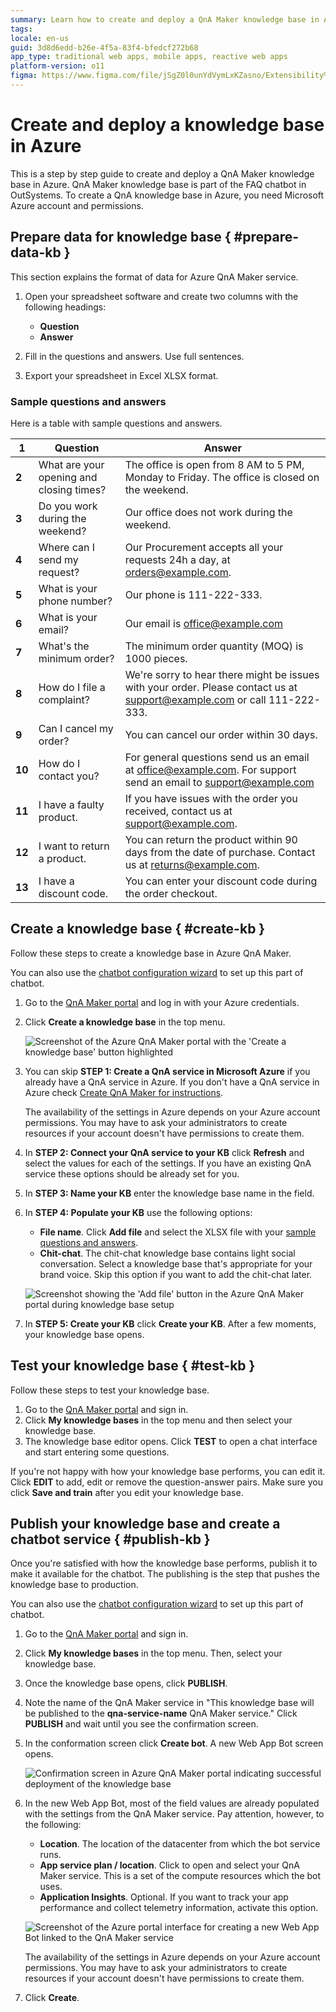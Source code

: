 ```yaml
---
summary: Learn how to create and deploy a QnA Maker knowledge base in Azure for use with the FAQ chatbot in OutSystems 11 (O11).
tags:
locale: en-us
guid: 3d8d6edd-b26e-4f5a-83f4-bfedcf272b68
app_type: traditional web apps, mobile apps, reactive web apps
platform-version: o11
figma: https://www.figma.com/file/jSgZ0l0unYdVymLxKZasno/Extensibility%20and%20Integration?node-id=410:0
---
```


# Create and deploy a knowledge base in Azure

This is a step by step guide to create and deploy a QnA Maker knowledge base in Azure. QnA Maker knowledge base is part of the FAQ chatbot in OutSystems. To create a QnA knowledge base in Azure, you need Microsoft Azure account and permissions. 

## Prepare data for knowledge base { #prepare-data-kb }

This section explains the format of data for Azure QnA Maker service.

1. Open your spreadsheet software and create two columns with the following headings:

    * **Question**
    * **Answer**
  
2. Fill in the questions and answers. Use full sentences.
3. Export your spreadsheet in Excel XLSX format.

### Sample questions and answers

Here is a table with sample questions and answers.

|1|Question|Answer|
|---|---|---|
|**2**|What are your opening and closing times?|The office is open from 8 AM to 5 PM, Monday to Friday. The office is closed on the weekend.|
|**3**|Do you work during the weekend?|Our office does not work during the weekend.|
|**4**|Where can I send my request?|Our Procurement accepts all your requests 24h a day, at orders@example.com.|
|**5**|What is your phone number?|Our phone is 111-222-333.|
|**6**|What is your email?|Our email is office@example.com|
|**7**|What's the minimum order?|The minimum order quantity (MOQ) is 1000 pieces.|
|**8**|How do I file a complaint?|We're sorry to hear there might be issues with your order. Please contact us at support@example.com or call 111-222-333.|
|**9**|Can I cancel my order?|You can cancel our order within 30 days.|
|**10**|How do I contact you?|For general questions send us an email at office@example.com. For support send an email to support@example.com|
|**11**|I have a faulty product.|If you have issues with the order you received, contact us at support@example.com.|
|**12**|I want to return a product.|You can return the product within 90 days from the date of purchase. Contact us at returns@example.com.|
|**13**|I have a discount code.|You can enter your discount code during the order checkout.|

## Create a knowledge base { #create-kb }

Follow these steps to create a knowledge base in Azure QnA Maker.

<div class="info" markdown="1">

You can also use the [chatbot configuration wizard](configuration-wizard.md) to set up this part of chatbot.

</div>

1. Go to the [QnA Maker portal](https://www.qnamaker.ai/) and log in with your Azure credentials.
2. Click **Create a knowledge base** in the top menu.
    
    
    ![Screenshot of the Azure QnA Maker portal with the 'Create a knowledge base' button highlighted](images/azure-kb-creation-start.png "Starting the Azure Knowledge Base Creation Wizard")

3. You can skip **STEP 1: Create a QnA service in Microsoft Azure** if you already have a QnA service in Azure. If you don't have a QnA service in Azure check [Create QnA Maker for instructions](guide-azure-services.md#create-qna-service). 
    
    <div class="info" markdown="1">

    The availability of the settings in Azure depends on your Azure account permissions. You may have to ask your administrators to create resources if your account doesn't have permissions to create them.

    </div>

4. In **STEP 2: Connect your QnA service to your KB** click **Refresh** and select the values for each of the settings. If you have an existing QnA service these options should be already set for you. 
5. In **STEP 3: Name your KB** enter the knowledge base name in the field.
6. In **STEP 4: Populate your KB** use the following options:

    * **File name**. Click **Add file** and select the XLSX file with your [sample questions and answers](#sample-questions-and-answers).
    * **Chit-chat**. The chit-chat knowledge base contains light social conversation. Select a knowledge base that's appropriate for your brand voice. Skip this option if you want to add the chit-chat later.

    ![Screenshot showing the 'Add file' button in the Azure QnA Maker portal during knowledge base setup](images/azure-kb-creation-upload-file.png "Uploading a File in Azure Knowledge Base Wizard")

7. In **STEP 5: Create your KB** click **Create your KB**. After a few moments, your knowledge base opens.

## Test your knowledge base { #test-kb }

Follow these steps to test your knowledge base.

1. Go to the [QnA Maker portal](https://www.qnamaker.ai/) and sign in.
2. Click **My knowledge bases** in the top menu and then select your knowledge base.
3. The knowledge base editor opens. Click **TEST** to open a chat interface and start entering some questions.

If you're not happy with how your knowledge base performs, you can edit it. Click **EDIT** to add, edit or remove the question-answer pairs. Make sure you click **Save and train** after you edit your knowledge base.  

## Publish your knowledge base and create a chatbot service { #publish-kb }

Once you're satisfied with how the knowledge base performs, publish it to make it available for the chatbot. The publishing is the step that pushes the knowledge base to production.

<div class="info" markdown="1">

You can also use the [chatbot configuration wizard](configuration-wizard.md) to set up this part of chatbot.

</div>

1. Go to the [QnA Maker portal](https://www.qnamaker.ai/) and sign in.
2. Click **My knowledge bases** in the top menu. Then, select your knowledge base.
3. Once the knowledge base opens, click **PUBLISH**.
4. Note the name of the QnA Maker service in "This knowledge base will be published to the **qna-service-name** QnA Maker service." Click **PUBLISH** and wait until you see the confirmation screen.
5. In the conformation screen click **Create bot**. A new Web App Bot screen opens.

    ![Confirmation screen in Azure QnA Maker portal indicating successful deployment of the knowledge base](images/azure-kb-creation-deployed.png "Azure Knowledge Base Successfully Deployed")

6. In the new Web App Bot, most of the field values are already populated with the settings from the QnA Maker service. Pay attention, however, to the following:

    * **Location**. The location of the datacenter from which the bot service runs.
    * **App service plan / location**. Click to open and select your QnA Maker service. This is a set of the compute resources which the bot uses. 
    * **Application Insights**. Optional. If you want to track your app performance and collect telemetry information, activate this option.

    ![Screenshot of the Azure portal interface for creating a new Web App Bot linked to the QnA Maker service](images/azure-chatbot-qna-create.png "Creating a Chatbot Service in Azure")

    <div class="info" markdown="1">

    The availability of the settings in Azure depends on your Azure account permissions. You may have to ask your administrators to create resources if your account doesn't have permissions to create them.

    </div>

7. Click **Create**.
